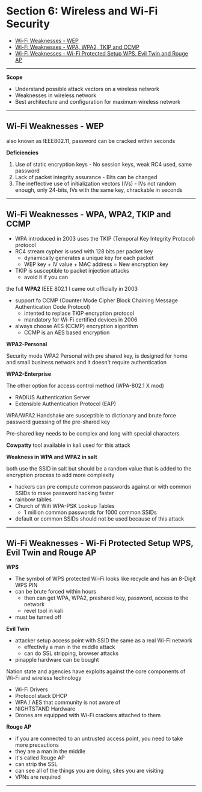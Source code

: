 # Section 6: Wireless and Wi-Fi Security

- [Wi-Fi Weaknesses - WEP](#wi-fi-weaknesses---wep)
- [Wi-Fi Weaknesses - WPA, WPA2, TKIP and CCMP](#wi-fi-weaknesses---wpa-wpa2-tkip-and-ccmp)
- [Wi-Fi Weaknesses - Wi-Fi Protected Setup WPS, Evil Twin and Rouge AP](#wi-fi-weaknesses---wi-fi-protected-setup-wps-evil-twin-and-rouge-ap)

---

**Scope**

- Understand possible attack vectors on a wireless network
- Weaknesses in wireless network
- Best architecture and configuration for maximum wireless network

---

## Wi-Fi Weaknesses - WEP

also known as IEEE802.11, password can be cracked within seconds

**Deficiencies**

1. Use of static encryption keys - No session keys, weak RC4 used, same password
2. Lack of packet integrity assurance - Bits can be changed
3. The ineffective use of initialization vectors (IVs) - IVs not random enough, only 24-bits, IVs with the same key, chrackable in seconds


---

## Wi-Fi Weaknesses - WPA, WPA2, TKIP and CCMP

- WPA introduced in 2003 uses the TKIP (Temporal Key Integrity Protocol) protocol
- RC4 stream cypher is used with 128 bits per packet key
  - dynamically generates a unique key for each packet
  - WEP key + IV value + MAC address = New encryption key
- TKIP is susceptible to packet injection attacks
  - avoid it if you can
 
the full **WPA2** IEEE 802.1 I came out officially in 2003
- support fo CCMP (Counter Mode Cipher Block Chaining Message Authentication Code Protocol)
  - intented to replace TKIP encryption protocol
  - mandatory for Wi-Fi certified devices in 2006
- always choose AES (CCMP) encryption algorithm
  - CCMP is an AES based encryption

**WPA2-Personal**

Security mode WPA2 Personal with pre shared key, is designed for home and small business network and
it doesn't require authentication

**WPA2-Enterprise**

The other option for access control method (WPA-802.1 X mod)
- RADIUS Authentication Server
- Extensible Authentication Protocol (EAP)

WPA/WPA2 Handshake are susceptible to dictionary and brute force password guessing of the pre-shared key

Pre-shared key needs to be complex and long with special characters

**Cowpatty** tool available in kali used for this attack

**Weakness in WPA and WPA2 in salt**

both use the SSID in salt but should be a random value that is added to the encryption process to add more complexity
- hackers can pre compute common passwords against or with common SSIDs to make password hacking faster
- rainbow tables
- Church of Wifi WPA-PSK Lookup Tables
  - 1 million common passwords for 1000 common SSIDs
- default or common SSIDs should not be used because of this attack

---

## Wi-Fi Weaknesses - Wi-Fi Protected Setup WPS, Evil Twin and Rouge AP


**WPS**

- The symbol of WPS protected Wi-Fi looks like recycle and has an 8-Digit WPS PIN
- can be brute forced within hours
  - then can get WPA, WPA2, preshared key, password, access to the network
  - revel tool in kali
- must be turned off

**Evil Twin**

- attacker setup access point with SSID the same as a real Wi-Fi network
  - effectivily a man in the middle attack
  - can do SSL stripping, browser attacks
- pinapple hardware can be bought

Nation state and agencies have exploits against the core components of Wi-Fi and wireless technology
- Wi-Fi Drivers
- Protocol stack DHCP
- WPA / AES that community is not aware of
- NIGHTSTAND Hardware
- Drones are equipped with Wi-Fi crackers attached to them

**Rouge AP**
- if you are connected to an untrusted access point, you need to take more precautions
- they are a man in the middle
- it's called Rouge AP
- can strip the SSL
- can see all of the things you are doing, sites you are visiting
- VPNs are required

---

